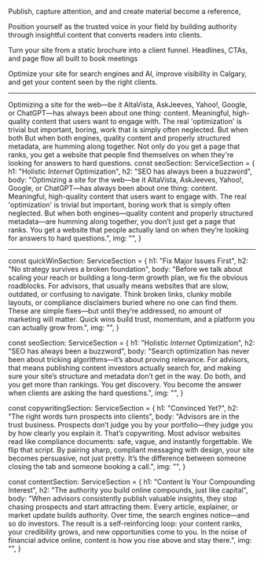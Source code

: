 Publish, capture attention, and 
and create material 
become a reference,


Position yourself as the trusted voice in your field by building authority through insightful content that converts readers into clients.


Turn your site from 
a static brochure into a client funnel. 
Headlines, CTAs, and page flow all built to book meetings





Optimize your site for search engines and AI, improve visibility in Calgary, and get your content seen by the right clients.


---
Optimizing a site for the web—be it AltaVista, AskJeeves, Yahoo!, Google, or ChatGPT—has always been about one thing: content. Meaningful, high-quality content that users want to engage with. The real 'optimization' is trivial but important, boring, work that is simply often neglected. But when both But when both engines, quality content and properly structured metadata, are humming along together. Not only do you get a page that ranks, you get a website that people find themselves on when they're looking for answers to hard questions.
const seoSection: ServiceSection = {
    h1: "Holistic <em>Internet</em> Optimization",
    h2: "SEO has always been a buzzword",
    body: "Optimizing a site for the web—be it AltaVista, AskJeeves, Yahoo!, Google, or ChatGPT—has always been about one thing: content. Meaningful, high-quality content that users want to engage with. The real 'optimization' is trivial but important, boring work that is simply often neglected. But when both engines—quality content and properly structured metadata—are humming along together, you don’t just get a page that ranks. You get a website that people actually land on when they’re looking for answers to hard questions.",
    img: "",
}

---

const quickWinSection: ServiceSection = {
    h1: "Fix Major Issues First",
    h2: "No strategy survives a broken foundation",
    body: "Before we talk about scaling your reach or building a long-term growth plan, we fix the obvious roadblocks. For advisors, that usually means websites that are slow, outdated, or confusing to navigate. Think broken links, clunky mobile layouts, or compliance disclaimers buried where no one can find them. These are simple fixes—but until they’re addressed, no amount of marketing will matter. Quick wins build trust, momentum, and a platform you can actually grow from.",
    img: "",
}

const seoSection: ServiceSection = {
    h1: "Holistic <em>Internet</em> Optimization",
    h2: "SEO has always been a buzzword",
    body: "Search optimization has never been about tricking algorithms—it’s about proving relevance. For advisors, that means publishing content investors actually search for, and making sure your site’s structure and metadata don’t get in the way. Do both, and you get more than rankings. You get discovery. You become the answer when clients are asking the hard questions.",
    img: "",
}


const copywritingSection: ServiceSection = {
    h1: "Convinced Yet?",
    h2: "The right words turn prospects into clients",
    body: "Advisors are in the trust business. Prospects don’t judge you by your portfolio—they judge you by how clearly you explain it. That’s copywriting. Most advisor websites read like compliance documents: safe, vague, and instantly forgettable. We flip that script. By pairing sharp, compliant messaging with design, your site becomes persuasive, not just pretty. It’s the difference between someone closing the tab and someone booking a call.",
    img: "",
}

const contentSection: ServiceSection = {
    h1: "Content Is Your Compounding Interest",
    h2: "The authority you build online compounds, just like capital",
    body: "When advisors consistently publish valuable insights, they stop chasing prospects and start attracting them. Every article, explainer, or market update builds authority. Over time, the search engines notice—and so do investors. The result is a self-reinforcing loop: your content ranks, your credibility grows, and new opportunities come to you. In the noise of financial advice online, content is how you rise above and stay there.",
    img: "",
}